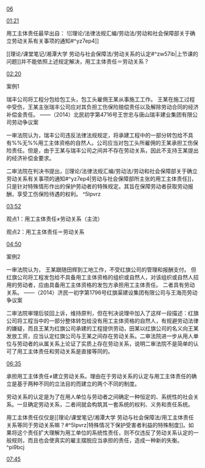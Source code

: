 [06](https://www.bilibili.com/video/BV13Z4y1C7q6?p=6&vd_source=74872e41274c3d29495fcb0f1ba131bd)

[01:21](https://www.bilibili.com/video/BV13Z4y1C7q6?p=6&vd_source=74872e41274c3d29495fcb0f1ba131bd#t=81.762422)

用工主体责任最早出自：
![[理论/法律法规汇编/劳动法/劳动和社会保障部关于确立劳动关系有关事项的通知#^yz7ep4]]

[[理论/课堂笔记/湘潭大学 劳动与社会保障法/劳动关系的认定#^zw57ib|上节课的问题]]并不能依照上述规定解决，用工主体责任＝劳动关系？

[02:20](https://www.bilibili.com/video/BV13Z4y1C7q6?p=6&vd_source=74872e41274c3d29495fcb0f1ba131bd#t=140.697014)

案例1

瑞丰公司将工程分包给包工头，包工头雇佣王某从事施工工作。
王某在施工过程中受伤，王某主张瑞丰公司应对其负担工伤保险赔偿责任以及解除劳动合同的经济补偿金责任。
——（2014）北民初字第4716号王世忠与唐山瑞丰建业集团有限公司劳动争议案

一审法院认为，瑞丰公司违反法律法规规定，将承建工程中的一部分转包给不具有%%无%%用工主体资格的自然人。公司应当对包工头所雇佣的王某承担工伤保险责任。但是，由于王某与瑞丰公司之间并不存在劳动关系，因此不支持王某提出的经济补偿金要求。

二审法院在判决书提出，[[理论/法律法规汇编/劳动法/劳动和社会保障部关于确立劳动关系有关事项的通知#^yz7ep4|劳动与社会保障部所主张的用工主体责任]]，只是针对特殊情形作出的保护劳动者的特殊规定。其旨在保障劳动者获取劳动报酬，享受工伤保险待遇的权利。 ^5lpvrz

[03:52](https://www.bilibili.com/video/BV13Z4y1C7q6?p=6&vd_source=74872e41274c3d29495fcb0f1ba131bd#t=232.507608)

观点1：用工主体责任≠劳动关系（主流）

观点2：用工主体责任＝劳动关系

[04:50](https://www.bilibili.com/video/BV13Z4y1C7q6?p=6&vd_source=74872e41274c3d29495fcb0f1ba131bd#t=290.494584)

案例2

一审法院认为，
王某跟随田辉到工地工作，不受红旗公司的管理和报酬支付。
但红旗公司将工程发包给不具备用工主体资格的组织或自然人，对该组织或自然人招用的劳动者，应由具备用工主体资格的发包方承担用工主体责任。
二者具有劳动关系。
——（2014）济民一初字第1796号红旗渠建设集团有限公司与王海亮劳动争议案

二审法院审理后驳回上诉，维持原判，但在判决说理中加入了这样一段描述：红旗公司将工程当中的一部分整体转包给没有用工主体资格的自然人，有规避劳动法律的嫌疑，而且王某为红旗公司承建的工程提供劳动，田某以红旗公司的名义向王某发放工资，应当认定红旗公司与王某之间存在劳动关系。二审法院进一步从用人单位与劳动者的从属关系上论证了实质上存在劳动关系，说明二审法院不是简单的认可了用工主体责任和劳动关系是直接等同的。

[06:35](https://www.bilibili.com/video/BV13Z4y1C7q6?p=6&vd_source=74872e41274c3d29495fcb0f1ba131bd#t=395.3539)

承担用工主体责任≠建立劳动关系。理由在于劳动关系的认定与用工主体责任的确立是基于两种不同的立法目的而建立的两个不同的制度。

劳动关系的认定是为了在用人单位与劳动者之间确定一种恒定的、系统性的社会关系。一旦确定劳动关系，二者间就会构筑其一套系统的权利、义务和责任系统。

用工主体责任仅仅是[[理论/课堂笔记/湘潭大学 劳动与社会保障法/用工主体责任关系等同于劳动关系嘛？#^5lpvrz|特殊情况下保护受害者利益的特殊制度]]。如果将这个责任扩大理解为用工单位的系统性责任，则不仅违反了劳动关系认定的一般规则，而且也会使真实的雇主摆脱应当承担的责任，造成一种新的失衡。 ^pi9bcj

[07:45](https://www.bilibili.com/video/BV13Z4y1C7q6?p=6&vd_source=74872e41274c3d29495fcb0f1ba131bd#t=465.224662)
